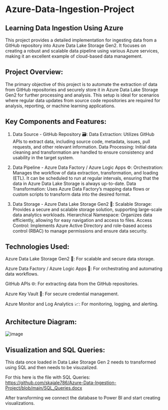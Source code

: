 # Azure-Data-Ingestion-Project
## Learning Data Ingestion Using Azure


This project provides a detailed implementation for ingesting data from a GitHub repository into Azure Data Lake Storage Gen2. It focuses on creating a robust and scalable data pipeline using various Azure services, making it an excellent example of cloud-based data management.

## Project Overview:
The primary objective of this project is to automate the extraction of data from GitHub repositories and securely store it in Azure Data Lake Storage Gen2 for further processing and analysis. This setup is ideal for scenarios where regular data updates from source code repositories are required for analysis, reporting, or machine learning applications.

## Key Components and Features:

1. Data Source - GitHub Repository 🗃️:
Data Extraction: Utilizes GitHub APIs to extract data, including source code, metadata, issues, pull requests, and other relevant information.
Data Processing: Initial data cleaning and transformation are handled to ensure consistency and usability in the target system.

2. Data Pipeline - Azure Data Factory / Azure Logic Apps ⚙️:
Orchestration: Manages the workflow of data extraction, transformation, and loading (ETL). It can be scheduled to run at regular intervals, ensuring that the data in Azure Data Lake Storage is always up-to-date.
Data Transformation: Uses Azure Data Factory’s mapping data flows or custom scripts to transform data into the desired format.

3. Data Storage - Azure Data Lake Storage Gen2 💾:
Scalable Storage: Provides a secure and scalable storage solution, supporting large-scale data analytics workloads.
Hierarchical Namespace: Organizes data efficiently, allowing for easy navigation and access to files.
Access Control: Implements Azure Active Directory and role-based access control (RBAC) to manage permissions and ensure data security.


## Technologies Used:

Azure Data Lake Storage Gen2 💽: For scalable and secure data storage.

Azure Data Factory / Azure Logic Apps 🔧: For orchestrating and automating data workflows.

GitHub APIs 🌐: For extracting data from the GitHub repositories.

Azure Key Vault 🔑: For secure credential management.

Azure Monitor and Log Analytics 📈: For monitoring, logging, and alerting.

## Architecture Diagram:

![image](https://github.com/user-attachments/assets/abed4fdd-d887-4cc8-b2bf-992bece4b890)


## Visualization and SQL Queries:

This data once loaded in Data Lake Storage Gen 2 needs to transformed using SQL and then needs to be visuzalized. 

For this here is the file with SQL Queries: https://github.com/skajale786/Azure-Data-Ingestion-Project/blob/main/SQL_Queries.docx

After transforming we connect the database to Power BI and start creating visualizations.
